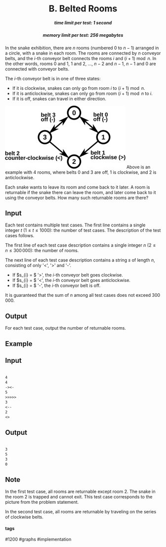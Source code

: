 <h1 style='text-align: center;'> B. Belted Rooms</h1>

<h5 style='text-align: center;'>time limit per test: 1 second</h5>
<h5 style='text-align: center;'>memory limit per test: 256 megabytes</h5>

In the snake exhibition, there are $n$ rooms (numbered $0$ to $n - 1$) arranged in a circle, with a snake in each room. The rooms are connected by $n$ conveyor belts, and the $i$-th conveyor belt connects the rooms $i$ and $(i+1) \bmod n$. In the other words, rooms $0$ and $1$, $1$ and $2$, $\ldots$, $n-2$ and $n-1$, $n-1$ and $0$ are connected with conveyor belts.

The $i$-th conveyor belt is in one of three states:

* If it is clockwise, snakes can only go from room $i$ to $(i+1) \bmod n$.
* If it is anticlockwise, snakes can only go from room $(i+1) \bmod n$ to $i$.
* If it is off, snakes can travel in either direction.

 ![](images/b6a9f3e4e612b654aed46f72ea7341833713b781.png) Above is an example with $4$ rooms, where belts $0$ and $3$ are off, $1$ is clockwise, and $2$ is anticlockwise.

Each snake wants to leave its room and come back to it later. A room is returnable if the snake there can leave the room, and later come back to it using the conveyor belts. How many such returnable rooms are there?

## Input

Each test contains multiple test cases. The first line contains a single integer $t$ ($1 \le t \le 1000$): the number of test cases. The description of the test cases follows. 

 The first line of each test case description contains a single integer $n$ ($2 \le n \le 300\,000$): the number of rooms.

 The next line of each test case description contains a string $s$ of length $n$, consisting of only '<', '>' and '-'.

* If $s_{i} = $ '>', the $i$-th conveyor belt goes clockwise.
* If $s_{i} = $ '<', the $i$-th conveyor belt goes anticlockwise.
* If $s_{i} = $ '-', the $i$-th conveyor belt is off.

It is guaranteed that the sum of $n$ among all test cases does not exceed $300\,000$.

## Output

For each test case, output the number of returnable rooms.

## Example

## Input


```

4
4
-><-
5
>>>>>
3
<--
2
<>

```
## Output


```

3
5
3
0

```
## Note

In the first test case, all rooms are returnable except room $2$. The snake in the room $2$ is trapped and cannot exit. This test case corresponds to the picture from the problem statement.

 In the second test case, all rooms are returnable by traveling on the series of clockwise belts.



#### tags 

#1200 #graphs #implementation 